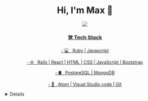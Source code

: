 <h1 align='center'>
  Hi, I'm Max 👋 
</h1>

<p  align='center'>
  <a href="https://www.linkedin.com/in/mstrivens/"> <img src="https://img.shields.io/badge/linkedin-%230077B5.svg?&style=for-the-badge&logo=linkedin&logoColor=white" />
 </p>
  
<h3 align='center'>🛠 Tech Stack</h3>
<p  align='center'>
- 💻 &nbsp; Ruby | Javascript
</p> 
<p  align='center'>
- 🌐 &nbsp; Rails | React | HTML | CSS | JavaScript | Bootstrap 
</p>
<p  align='center'>
- 🛢 &nbsp; PostgreSQL | MongoDB
</p>
<p  align='center'>
- 🔧 &nbsp; Atom | Visual Studio code | Git
</p> 

  <details>
    <summary>
    <i>(click me!)</i>
    </summary>
    
<div align="left">

< h3 align='center'>A Snapshot</h3>

<p  align='center'>
- 🔭 I’m currently working on a continuation of learning after completing the Makers 12 week 'Become a software developer' bootcamp, learning how to Test Drive software development through a OOD and OOP approach. I'm working on furthering my skills whilst proactively job hunting
</p>

<p  align='center'>
- 🌱 I’m currently learning how to better test drive software development, using Ruby and Javascript.
</p>

<p  align='center'>
- 👯 I’m looking to collaborate on professional development and workplace opportunities. 
</p>

<p  align='center'>
- 🤔 I’m looking for help with introductions to prospective employers, I want to find a company that wants to hire a driven and ambitious junior developer.
</p>

<p  align='center'>
- 💬 Ask me about how much I want to succeed.
</p>

<p  align='center'>
- 📫 How to reach me: click the email link or follow the linkedin profile
</p>

<p  align='center'>
- 😄 Pronouns: He/Him
</p>

<p  align='center'>
- ⚡ Fun fact: I meditate to help me stay focussed and energized on projects (I once went 10 days without saying a word on one particular meditation course 😮)
</p>

<p align='center'>
  <a href="#"><img src="https://github-readme-stats.vercel.app/api?username=mstrivens&show_icons=true&count_private=true&theme=dark" width="350"></a>
</p>

<p align='center'>
  <a href="#"><img src="https://github-readme-stats.vercel.app/api/top-langs/?username=mstrivens&layout=compact&theme=vue&card_width=300&hide_title=true" width="350"></a>
</p>
  
</div>
